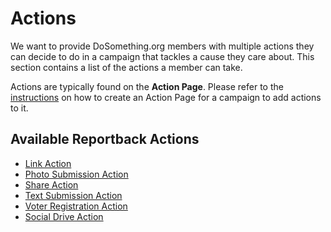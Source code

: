 # Actions

We want to provide DoSomething.org members with multiple actions they can decide to do in a campaign that tackles a cause they care about. This section contains a list of the actions a member can take.

Actions are typically found on the **Action Page**. Please refer to the [instructions](../pages/page-creation.md) on how to create an Action Page for a campaign to add actions to it.

## Available Reportback Actions

* [Link Action](link-action.md)
* [Photo Submission Action](photo-submission-action.md)
* [Share Action](share-action.md)
* [Text Submission Action](text-submission-action.md)
* [Voter Registration Action](voter-registration-action.md)
* [Social Drive Action](social-drive-action.md)

